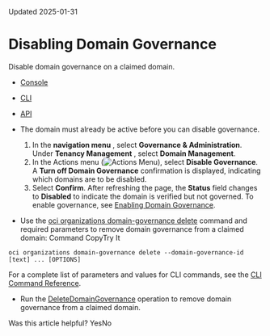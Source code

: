 Updated 2025-01-31
# Disabling Domain Governance
Disable domain governance on a claimed domain. 
  * [Console](https://docs.oracle.com/en-us/iaas/Content/General/domain/delete-domaingov.htm)
  * [CLI](https://docs.oracle.com/en-us/iaas/Content/General/domain/delete-domaingov.htm)
  * [API](https://docs.oracle.com/en-us/iaas/Content/General/domain/delete-domaingov.htm)


  * The domain must already be active before you can disable governance.
    1. In the **navigation menu** , select ****Governance & Administration****. Under ****Tenancy Management**** , select **Domain Management**.
    2. In the Actions menu (![Actions Menu](https://docs.oracle.com/en-us/iaas/Content/libraries/global-images/actions-menu.png)), select **Disable Governance**. A **Turn off Domain Governance** confirmation is displayed, indicating which domains are to be disabled.
    3. Select **Confirm**. After refreshing the page, the **Status** field changes to **Disabled** to indicate the domain is verified but not governed.
To enable governance, see [Enabling Domain Governance](https://docs.oracle.com/en-us/iaas/Content/General/domain/create-domaingov.htm#create_domaingov "Enable domain governance for a claimed domain.").
  * Use the [oci organizations domain-governance delete](https://docs.oracle.com/iaas/tools/oci-cli/latest/oci_cli_docs/cmdref/organizations/domain-governance/delete.html) command and required parameters to remove domain governance from a claimed domain:
Command
CopyTry It
```
oci organizations domain-governance delete --domain-governance-id [text] ... [OPTIONS]
```

For a complete list of parameters and values for CLI commands, see the [CLI Command Reference](https://docs.oracle.com/iaas/tools/oci-cli/latest).
  * Run the [DeleteDomainGovernance](https://docs.oracle.com/iaas/api/#/en/organizations/latest/DomainGovernance/DeleteDomainGovernance) operation to remove domain governance from a claimed domain.


Was this article helpful?
YesNo

